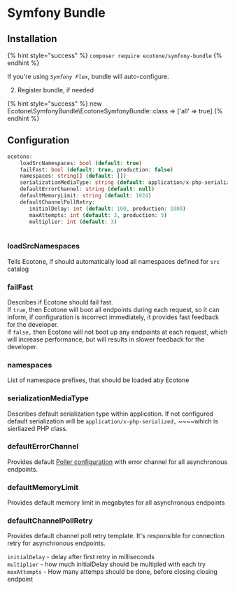 # Symfony Bundle

## Installation

{% hint style="success" %}
`composer require ecotone/symfony-bundle`
{% endhint %}

If you're using _`Symfony Flex`_,  bundle will auto-configure. 

2. Register bundle, if needed

{% hint style="success" %}
new Ecotone\SymfonyBundle\EcotoneSymfonyBundle::class =&gt; \['all' =&gt; true\]
{% endhint %}

## Configuration

```php
ecotone:
    loadSrcNamespaces: bool (default: true)
    failFast: bool (default: true, production: false)
    namespaces: string[] (default: [])
    serializationMediaType: string (default: application/x-php-serialized) [application/json, application/xml]
    defaultErrorChannel: string (default: null)
    defaultMemoryLimit: string (default: 1024)
    defaultChannelPollRetry: 
       initialDelay: int (default: 100, production: 1000)
       maxAttempts: int (default: 3, production: 5)
       multiplier: int (default: 3)
    
```

### loadSrcNamespaces

Tells Ecotone, if should automatically load all namespaces defined for `src` catalog

### failFast

Describes if Ecotone should fail fast.   
If `true`, then Ecotone will boot all endpoints during each request, so it can inform, if configuration is incorrect immediately, it provides fast feedback for the developer.  
if `false,` then Ecotone will not boot up any endpoints at each request, which will increase performance, but will results in slower feedback for the developer.

### namespaces

List of namespace prefixes, that should be loaded aby Ecotone 

### serializationMediaType

Describes default serialization type within application. If not configured default serialization will be `application/x-php-serialized,` ~~~~which is sierliazed PHP class.

### defaultErrorChannel

Provides default [Poller configuration](../messaging/asynchronous.md#polling-metadata) with error channel for all asynchronous endpoints.

### defaultMemoryLimit

Provides default memory limit in megabytes for all asynchronous endpoints

### defaultChannelPollRetry

Provides default channel poll retry template. It's responsible for connection retry for asynchronous endpoints.

`initialDelay` - delay after first retry in milliseconds  
`multiplier` - how much initialDelay should be multipled with each try  
`maxAttempts` - How many attemps should be done, before closing closing endpoint

